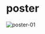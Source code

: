 # poster

![poster-01](https://github.com/gayatri1113/poster/assets/116002065/65a452d1-aabf-41f4-97de-b58b25ecc141)
